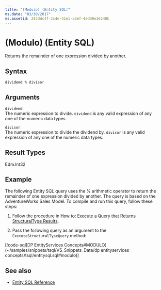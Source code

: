 ```yaml
---
title: "(Modulo) (Entity SQL)"
ms.date: "03/30/2017"
ms.assetid: 243ddc4f-3c4e-41e1-a3ef-4ed39e36248b
---
```

# (Modulo) (Entity SQL)
Returns the remainder of one expression divided by another.  
  
## Syntax  
  
```sql  
dividend % divisor  
```  
  
## Arguments  
 `dividend`  
 The numeric expression to divide. `dividend` is any valid expression of any one of the numeric data types.  
  
 `divisor`  
 The numeric expression to divide the dividend by. `divisor` is any valid expression of any one of the numeric data types.  
  
## Result Types  
 Edm.Int32  
  
## Example  
 The following Entity SQL query uses the % arithmetic operator to return the remainder of one expression divided by another. The query is based on the AdventureWorks Sales Model. To compile and run this query, follow these steps:  
  
1. Follow the procedure in [How to: Execute a Query that Returns StructuralType Results](../how-to-execute-a-query-that-returns-structuraltype-results.md).  
  
2. Pass the following query as an argument to the `ExecuteStructuralTypeQuery` method:  
  
 [!code-sql[DP EntityServices Concepts#MODULO](~/samples/snippets/tsql/VS_Snippets_Data/dp entityservices concepts/tsql/entitysql.sql#modulo)]  
  
## See also

- [Entity SQL Reference](entity-sql-reference.md)
